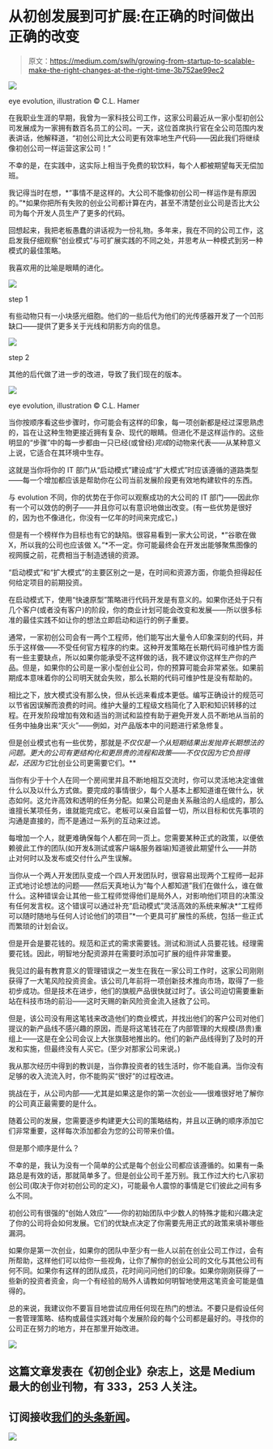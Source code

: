 # 从初创发展到可扩展:在正确的时间做出正确的改变

> 原文：<https://medium.com/swlh/growing-from-startup-to-scalable-make-the-right-changes-at-the-right-time-3b752ae99ec2>

![](img/78708035902bbdc23e90bf25dd82e2ff.png)

eye evolution, illustration © C.L. Hamer

在我职业生涯的早期，我曾为一家科技公司工作，这家公司最近从一家小型初创公司发展成为一家拥有数百名员工的公司。一天，这位首席执行官在全公司范围内发表讲话，他解释道，“初创公司比大公司更有效率地生产代码——因此我们将继续像初创公司一样运营这家公司！”

不幸的是，在实践中，这实际上相当于免费的软饮料，每个人都被期望每天无偿加班。

我记得当时在想，*“事情不是这样的。大公司不能像初创公司一样运作是有原因的。”*如果你把所有失败的创业公司都计算在内，甚至不清楚创业公司是否比大公司为每个开发人员生产了更多的代码。

回想起来，我把老板愚蠢的讲话视为一份礼物。多年来，我在不同的公司工作，这启发我仔细观察“创业模式”与可扩展实践的不同之处，并思考从一种模式到另一种模式的最佳策略。

我喜欢用的比喻是眼睛的进化。

![](img/0e64c3d76aa072c5bd61364e52206a03.png)

step 1

有些动物只有一小块感光细胞。他们的一些后代为他们的光传感器开发了一个凹形缺口——提供了更多关于光线和阴影方向的信息。

![](img/04dc5dff3e9568e5990b0172cf1feb9d.png)

step 2

其他的后代做了进一步的改进，导致了我们现在的版本。

![](img/78708035902bbdc23e90bf25dd82e2ff.png)

eye evolution, illustration © C.L. Hamer

当你按顺序看这些步骤时，你可能会有这样的印象，每一项创新都是经过深思熟虑的，旨在让这种生物更接近拥有复杂、现代的眼睛。但进化不是这样运作的。这些明显的“步骤”中的每一步都由一只已经(或曾经)*完成*的动物来代表——从某种意义上说，它适合在其环境中生存。

这就是当你将你的 IT 部门从“启动模式”建设成“扩大模式”时应该遵循的道路类型——每一个增加都应该是帮助你在公司当前发展阶段更有效地构建软件的东西。

与 evolution 不同，你的优势在于你可以观察成功的大公司的 IT 部门——因此你有一个可以效仿的例子——并且你可以有意识地做出改变。(有一些优势是很好的，因为也不像进化，你没有一亿年的时间来完成它。)

但是有一个榜样作为目标也有它的缺陷。很容易看到一家大公司说，*“谷歌在做 X，所以我的公司也应该做 X。”*不一定。你可能最终会在开发出能够聚焦图像的视网膜之前，花费相当于制造透镜的资源。

“启动模式”和“扩大模式”的主要区别之一是，在时间和资源方面，你能负担得起任何给定项目的前期投资。

在启动模式下，使用“快速原型”策略进行代码开发是有意义的。如果你还处于只有几个客户(或者没有客户)的阶段，你的商业计划可能会改变和发展——所以很多标准的最佳实践不如让你的想法立即启动和运行的例子重要。

通常，一家初创公司会有一两个工程师，他们能写出大量令人印象深刻的代码，并乐于这样做——不受任何官方程序的约束。这种开发策略在长期代码可维护性方面有一些主要缺点，所以如果你能承受不这样做的话，我不建议你这样生产你的产品。但是，如果你的公司是一家小型创业公司，你的预算可能会非常紧张。如果前期成本意味着你的公司明天就会失败，那么长期的代码可维护性是没有帮助的。

相比之下，放大模式没有那么快，但从长远来看成本更低。编写正确设计的规范可以节省因误解而浪费的时间。维护大量的工程级文档简化了入职和知识转移的过程。在开发阶段增加有效和适当的测试和监控有助于避免开发人员不断地从当前的任务中抽身出来“灭火”——例如，对产品版本中的问题进行紧急修复。

但是创业模式也有一些优势，那就是*不仅仅是一个从短期结果出发抛弃长期想法的问题。更大的公司有更结构化和更昂贵的流程和政策——不仅仅因为它负担得起，还因为它*比创业公司更需要它们。**

当你有少于十个人在同一个房间里并且不断地相互交流时，你可以灵活地决定谁做什么以及以什么方式做。要完成的事情很少，每个人基本上都知道谁在做什么，状态如何。这允许高效和透明的任务分配。如果公司是由关系融洽的人组成的，那么谁擅长某项任务，谁就能完成它。老板可以亲自监督一切，所以目标和优先事项的沟通是直接的，而不是通过一系列的互动来过滤。

每增加一个人，就更难确保每个人都在同一页上。您需要某种正式的政策，以便依赖彼此工作的团队(如开发&测试或客户端&服务器端)知道彼此期望什么——并防止对何时以及发布或交付什么产生误解。

当你从一个两人开发团队变成一个四人开发团队时，很容易出现两个工程师一起非正式地讨论想法的问题——然后天真地认为“每个人都知道”我们在做什么，谁在做什么。这种错误会让其他一些工程师觉得他们是局外人，对影响他们项目的决策没有任何发言权。这个错误可以通过补充“启动模式”灵活高效的系统来解决*“工程师可以随时随地与任何人讨论他们的项目”*一个更具可扩展性的系统，包括一些正式而繁琐的计划会议。

但是开会是要花钱的。规范和正式的需求需要钱。测试和测试人员要花钱。经理需要花钱。因此，明智地分配资源并在需要时添加可扩展的组件非常重要。

我见过的最有教育意义的管理错误之一发生在我在一家公司工作时，这家公司刚刚获得了一大笔风险投资资金。该公司几年前将一项创新技术推向市场，取得了一些初步成功。但是技术在进步，他们的旗舰产品很快就过时了。该公司迫切需要重新站在科技市场的前沿——这时天赐的新风险资金流入拯救了公司。

但是，该公司没有用这笔钱来改造他们的商业模式，并找出他们的客户公司对他们提议的新产品线不感兴趣的原因，而是将这笔钱花在了内部管理的大规模(昂贵)重组上——这是在全公司会议上大张旗鼓地推出的。他们的新产品线得到了及时的开发和实施，但最终没有人买它。(至少对那家公司来说。)

我从那次经历中得到的教训是，当你靠投资者的钱生活时，你不能自满。当你没有足够的收入流流入时，你不能购买“很好”的过程改进。

挑战在于，从公司内部——尤其是如果这是你的第一次创业——很难很好地了解你的公司真正最需要的是什么。

随着公司的发展，您需要逐步构建更大公司的策略结构，并且以正确的顺序添加它们非常重要，这样每次添加都会为您的公司带来价值。

但是那个顺序是什么？

不幸的是，我认为没有一个简单的公式是每个创业公司都应该遵循的。如果有一条路总是有效的话，那就简单多了。但是创业公司千差万别。我工作过大约七八家初创公司(取决于你对初创公司的定义)，可能最令人震惊的事情是它们彼此之间有多么不同。

初创公司有很强的“创始人效应”——你的初始团队中少数人的特殊才能和兴趣决定了你的公司将会如何发展。它们的优缺点决定了你需要先用正式的政策来填补哪些漏洞。

如果你是第一次创业，如果你的团队中至少有一些人以前在创业公司工作过，会有所帮助，这样他们可以给你一些视角，让你了解你的创业公司的文化与其他公司有何不同。如果你有这样的团队成员，花时间问问他们的印象。如果你刚刚获得了一些新的投资者资金，向一个有经验的局外人请教如何明智地使用这笔资金可能是值得的。

总的来说，我建议你不要盲目地尝试应用任何现在热门的想法。不要只是假设任何一套管理策略、结构或最佳实践对每个发展阶段的每个公司都是最好的。寻找你的公司正在努力的地方，并在那里开始改进。

[![](img/308a8d84fb9b2fab43d66c117fcc4bb4.png)](https://medium.com/swlh)

## 这篇文章发表在《初创企业》杂志上，这是 Medium 最大的创业刊物，有 333，253 人关注。

## 订阅接收[我们的头条新闻](http://growthsupply.com/the-startup-newsletter/)。

[![](img/b0164736ea17a63403e660de5dedf91a.png)](https://medium.com/swlh)